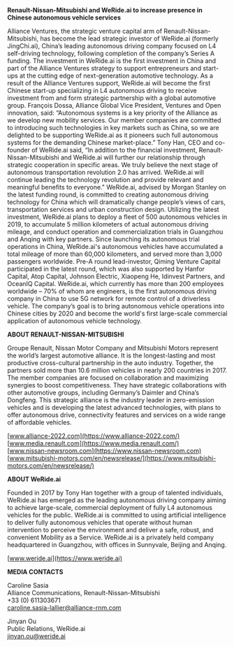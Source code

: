 **Renault-Nissan-Mitsubishi and WeRide.ai to increase presence in Chinese autonomous vehicle services**

Alliance Ventures, the strategic venture capital arm of Renault-Nissan-Mitsubishi, has become the lead strategic investor of WeRide.ai (formerly JingChi.ai), China’s leading autonomous driving company focused on L4 self-driving technology, following completion of the company’s Series A funding.
The investment in WeRide.ai is the first investment in China and part of the Alliance Ventures strategy to support entrepreneurs and start-ups at the cutting edge of next-generation automotive technology.
As a result of the Alliance Ventures support, WeRide.ai will become the first Chinese start-up specializing in L4 autonomous driving to receive investment from and form strategic partnership with a global automotive group.
François Dossa, Alliance Global Vice President, Ventures and Open innovation, said: “Autonomous systems is a key priority of the Alliance as we develop new mobility services. Our member companies are committed to introducing such technologies in key markets such as China, so we are delighted to be supporting WeRide.ai as it pioneers such full autonomous systems for the demanding Chinese market-place.”
Tony Han, CEO and co-founder of WeRide.ai said, “In addition to the financial investment, Renault-Nissan-Mitsubishi and WeRide.ai will further our relationship through strategic cooperation in specific areas.  We truly believe the next stage of autonomous transportation revolution 2.0 has arrived. WeRide.ai will continue leading the technology revolution and provide relevant and meaningful benefits to everyone."
WeRide.ai, advised by Morgan Stanley on the latest funding round, is committed to creating autonomous driving technology for China which will dramatically change people’s views of cars, transportation services and urban construction design.
Utilizing the latest investment, WeRide.ai plans to deploy a fleet of 500 autonomous vehicles in 2019, to accumulate 5 million kilometers of actual autonomous driving mileage, and conduct operation and commercialization trials in Guangzhou and Anqing with key partners. Since launching its autonomous trial operations in China, WeRide.ai's autonomous vehicles have accumulated a total mileage of more than 60,000 kilometers, and served more than 3,000 passengers worldwide.
Pre-A round lead-investor, Qiming Venture Capital participated in the latest round, which was also supported by Hanfor Capital, Atop Capital, Johnson Electric, Xiaopeng He, Idinvest Partners, and OceanIQ Capital. 
WeRide.ai, which currently has more than 200 employees worldwide – 70% of whom are engineers, is the first autonomous driving company in China to use 5G network for remote control of a driverless vehicle. The company’s goal is to bring autonomous vehicle operations into Chinese cities by 2020 and become the world's first large-scale commercial application of autonomous vehicle technology.

**ABOUT RENAULT-NISSAN-MITSUBISHI**

Groupe Renault, Nissan Motor Company and Mitsubishi Motors represent the world’s largest automotive alliance. It is the longest-lasting and most productive cross-cultural partnership in the auto industry. Together, the partners sold more than 10.6 million vehicles in nearly 200 countries in 2017. The member companies are focused on collaboration and maximizing synergies to boost competitiveness. They have strategic collaborations with other automotive groups, including Germany’s Daimler and China’s Dongfeng. This strategic alliance is the industry leader in zero-emission vehicles and is developing the latest advanced technologies, with plans to offer autonomous drive, connectivity features and services on a wide range of affordable vehicles.

[www.alliance-2022.com](https://www.alliance-2022.com/)
<br>
[www.media.renault.com](https://www.media.renault.com/)
<br>
[www.nissan-newsroom.com](https://www.nissan-newsroom.com)
<br>
[www.mitsubishi-motors.com/en/newsrelease/](https://www.mitsubishi-motors.com/en/newsrelease/)

**ABOUT WeRide.ai**

Founded in 2017 by Tony Han together with a group of talented individuals, WeRide.ai has emerged as the leading autonomous driving company aiming to achieve large-scale, commercial deployment of fully L4 autonomous vehicles for the public. WeRide.ai is committed to using artificial intelligence to deliver fully autonomous vehicles that operate without human intervention to perceive the environment and deliver a safe, robust, and convenient Mobility as a Service. WeRide.ai is a privately held company headquartered in Guangzhou, with offices in Sunnyvale, Beijing and Anqing.

[www.weride.ai](https://www.weride.ai)

**MEDIA CONTACTS**

Caroline Sasia
<br>
Alliance Communications, Renault-Nissan-Mitsubishi
<br>
+33 (0) 611303671
<br>
caroline.sasia-lallier@alliance-rnm.com 


Jinyan Ou
<br>
Public Relations, WeRide.ai
<br>
jinyan.ou@weride.ai 
